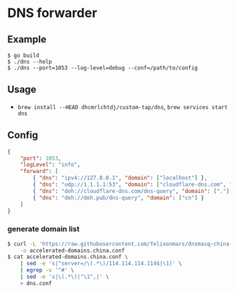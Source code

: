 # DNS forwarder

## Example

```
$ go build
$ ./dns --help
$ ./dns --port=1053 --log-level=debug --conf=/path/to/config
```

## Usage

- `brew install --HEAD dhcmrlchtdj/custom-tap/dns`, `brew services start dns`

## Config

```json
{
    "port": 1053,
    "logLevel": "info",
    "forward": [
        { "dns": "ipv4://127.0.0.1", "domain": ["localhost"] },
        { "dns": "udp://1.1.1.1:53", "domain": ["cloudflare-dns.com", "doh.pub"] },
        { "dns": "doh://cloudflare-dns.com/dns-query", "domain": ["."] },
        { "dns": "doh://doh.pub/dns-query", "domain": ["cn"] }
    ]
}
```

### generate domain list

```sh
$ curl -L 'https://raw.githubusercontent.com/felixonmars/dnsmasq-china-list/master/accelerated-domains.china.conf' \
    -o accelerated-domains.china.conf
$ cat accelerated-domains.china.conf \
    | sed -e 's|^server=/\(.*\)/114.114.114.114$|\1|' \
    | egrep -v '^#' \
    | sed -e 's|\(.*\)|"\1",|' \
    > dns.conf
```
